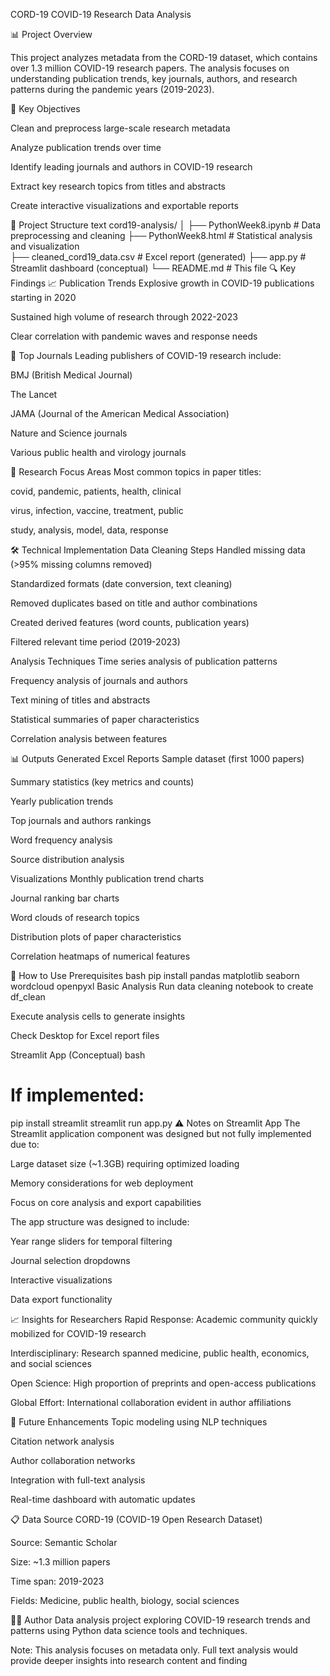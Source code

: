 CORD-19 COVID-19 Research Data Analysis

📊 Project Overview

This project analyzes metadata from the CORD-19 dataset, which contains over 1.3 million COVID-19 research papers. The analysis focuses on understanding publication trends, key journals, authors, and research patterns during the pandemic years (2019-2023).

🎯 Key Objectives

Clean and preprocess large-scale research metadata

Analyze publication trends over time

Identify leading journals and authors in COVID-19 research

Extract key research topics from titles and abstracts

Create interactive visualizations and exportable reports

📁 Project Structure
text
cord19-analysis/
│
├── PythonWeek8.ipynb          # Data preprocessing and cleaning
├── PythonWeek8.html        # Statistical analysis and visualization  
├── cleaned_cord19_data.csv  # Excel report (generated)
├── app.py                       # Streamlit dashboard (conceptual)
└── README.md                    # This file
🔍 Key Findings
📈 Publication Trends
Explosive growth in COVID-19 publications starting in 2020

Sustained high volume of research through 2022-2023

Clear correlation with pandemic waves and response needs

🏥 Top Journals
Leading publishers of COVID-19 research include:

BMJ (British Medical Journal)

The Lancet

JAMA (Journal of the American Medical Association)

Nature and Science journals

Various public health and virology journals

🔬 Research Focus Areas
Most common topics in paper titles:

covid, pandemic, patients, health, clinical

virus, infection, vaccine, treatment, public

study, analysis, model, data, response

🛠️ Technical Implementation
Data Cleaning Steps
Handled missing data (>95% missing columns removed)

Standardized formats (date conversion, text cleaning)

Removed duplicates based on title and author combinations

Created derived features (word counts, publication years)

Filtered relevant time period (2019-2023)

Analysis Techniques
Time series analysis of publication patterns

Frequency analysis of journals and authors

Text mining of titles and abstracts

Statistical summaries of paper characteristics

Correlation analysis between features

📊 Outputs Generated
Excel Reports
Sample dataset (first 1000 papers)

Summary statistics (key metrics and counts)

Yearly publication trends

Top journals and authors rankings

Word frequency analysis

Source distribution analysis

Visualizations
Monthly publication trend charts

Journal ranking bar charts

Word clouds of research topics

Distribution plots of paper characteristics

Correlation heatmaps of numerical features

🚀 How to Use
Prerequisites
bash
pip install pandas matplotlib seaborn wordcloud openpyxl
Basic Analysis
Run data cleaning notebook to create df_clean

Execute analysis cells to generate insights

Check Desktop for Excel report files

Streamlit App (Conceptual)
bash
# If implemented:
pip install streamlit
streamlit run app.py
⚠️ Notes on Streamlit App
The Streamlit application component was designed but not fully implemented due to:

Large dataset size (~1.3GB) requiring optimized loading

Memory considerations for web deployment

Focus on core analysis and export capabilities

The app structure was designed to include:

Year range sliders for temporal filtering

Journal selection dropdowns

Interactive visualizations

Data export functionality

📈 Insights for Researchers
Rapid Response: Academic community quickly mobilized for COVID-19 research

Interdisciplinary: Research spanned medicine, public health, economics, and social sciences

Open Science: High proportion of preprints and open-access publications

Global Effort: International collaboration evident in author affiliations

🔮 Future Enhancements
Topic modeling using NLP techniques

Citation network analysis

Author collaboration networks

Integration with full-text analysis

Real-time dashboard with automatic updates

📋 Data Source
CORD-19 (COVID-19 Open Research Dataset)

Source: Semantic Scholar

Size: ~1.3 million papers

Time span: 2019-2023

Fields: Medicine, public health, biology, social sciences

👨‍💻 Author
Data analysis project exploring COVID-19 research trends and patterns using Python data science tools and techniques.

Note: This analysis focuses on metadata only. Full text analysis would provide deeper insights into research content and finding